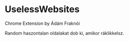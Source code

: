 # UselessWebsites
Chrome Extension by Ádám Fraknói

Random haszontalan oldalakat dob ki, amikor ráklikkelsz.
